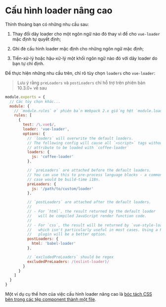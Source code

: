 # Cấu hình loader nâng cao

Thỉnh thoảng bạn có những nhu cầu sau:

1. Thay đổi dãy loader cho một ngôn ngữ nào đó thay vì để cho `vue-loader` mặc định tự quyết định;

2. Ghi đè cấu hình loader mặc định cho những ngôn ngữ mặc định;

3. Tiền-xử-lý hoặc hậu-xử-lý một khối ngôn ngữ nào đó với dãy loader do bạn tự chỉ định.

Để thực hiện những nhu cầu trên, chỉ rõ tùy chọn `loaders` cho `vue-loader`:

> Lưu ý rằng `preLoaders` và `postLoaders` chỉ hỗ trợ trên phiên bản 10.3.0+ về sau

``` js
module.exports = {
  // Các tùy chọn khác...
  module: {
    // `module.rules` ở phiên bản Webpack 2.x giống hệt `module.loaders` ở phiên bản 1.x
    rules: [
      {
        test: /\.vue$/,
        loader: 'vue-loader',
        options: {
          // `loaders` will overwrite the default loaders.
          // The following config will cause all `<script>` tags without `lang`
          // attribute to be loaded with `coffee-loader`
          loaders: {
            js: 'coffee-loader'
          },

          // `preLoaders` are attached before the default loaders.
          // You can use this to pre-process language blocks - a common use
          // case would be build-time i18n.
          preLoaders: {
            js: '/path/to/custom/loader'
          },

          // `postLoaders` are attached after the default loaders.
          //
          // - For `html`, the result returned by the default loader
          //   will be compiled JavaScript render function code.
          //
          // - For `css`, the result will be returned by `vue-style-loader`
          //   which isn't particularly useful in most cases. Using a PostCSS
          //   plugin will be a better option.
          postLoaders: {
            html: 'babel-loader'
          },

          // `excludedPreLoaders` should be regex
          excludedPreLoaders: /(eslint-loader)/
        }
      }
    ]
  }
}
```

Một ví dụ cụ thể hơn của việc cấu hình loader nâng cao là [bóc tách CSS bên trong các tệp component thành một file](./extract-css.md).
